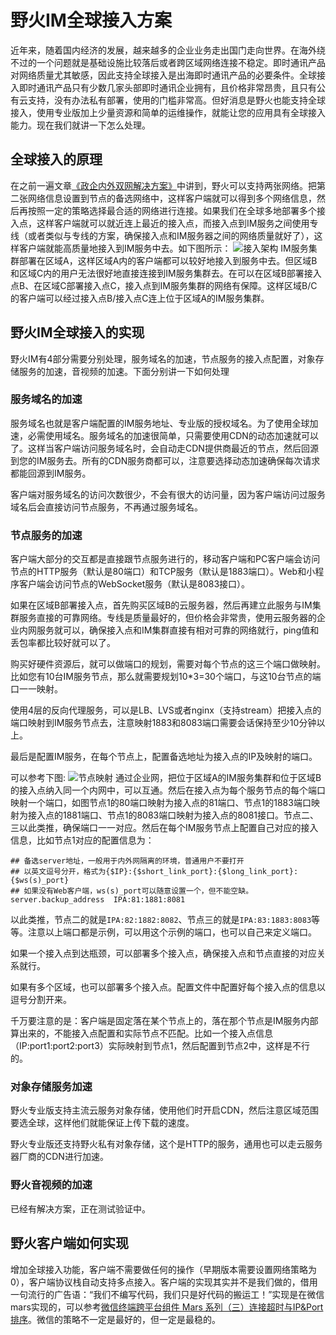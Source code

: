 # 野火IM全球接入方案

近年来，随着国内经济的发展，越来越多的企业业务走出国门走向世界。在海外绕不过的一个问题就是基础设施比较落后或者跨区域网络连接不稳定。即时通讯产品对网络质量尤其敏感，因此支持全球接入是出海即时通讯产品的必要条件。全球接入即时通讯产品只有少数几家头部即时通讯企业拥有，且价格非常昂贵，且只有公有云支持，没有办法私有部署，使用的门槛非常高。但好消息是野火也能支持全球接入，使用专业版加上少量资源和简单的运维操作，就能让您的应用具有全球接入能力。现在我们就讲一下怎么处理。

## 全球接入的原理
在之前一遍文章[《政企内外双网解决方案》](./政企内外双网解决方案.md)中讲到，野火可以支持两张网络。把第二张网络信息设置到节点的备选网络中，这样客户端就可以得到多个网络信息，然后再按照一定的策略选择最合适的网络进行连接。如果我们在全球多地部署多个接入点，这样客户端就可以就近连上最近的接入点，而接入点到IM服务之间使用专线（或者类似与专线的方案，确保接入点和IM服务器之间的网络质量就好了），这样客户端就能高质量地接入到IM服务中去。如下图所示：
![接入架构](./can_arch.png)
IM服务集群部署在区域A，这样区域A内的客户端都可以较好地接入到服务中去。但区域B和区域C内的用户无法很好地直接连接到IM服务集群去。在可以在区域B部署接入点B、在区域C部署接入点C，接入点到IM服务集群的网络有保障。这样区域B/C的客户端可以经过接入点B/接入点C连上位于区域A的IM服务集群。

## 野火IM全球接入的实现
野火IM有4部分需要分别处理，服务域名的加速，节点服务的接入点配置，对象存储服务的加速，音视频的加速。下面分别讲一下如何处理

### 服务域名的加速
服务域名也就是客户端配置的IM服务地址、专业版的授权域名。为了使用全球加速，必需使用域名。服务域名的加速很简单，只需要使用CDN的动态加速就可以了。这样当客户端访问服务域名时，会自动走CDN提供商最近的节点，然后回源到您的IM服务去。所有的CDN服务商都可以，注意要选择动态加速确保每次请求都能回源到IM服务。

客户端对服务域名的访问次数很少，不会有很大的访问量，因为客户端访问过服务域名后会直接访问节点服务，不再通过服务域名。

### 节点服务的加速
客户端大部分的交互都是直接跟节点服务进行的，移动客户端和PC客户端会访问节点的HTTP服务（默认是80端口）和TCP服务（默认是1883端口）。Web和小程序客户端会访问节点的WebSocket服务（默认是8083接口）。

如果在区域B部署接入点，首先购买区域B的云服务器，然后再建立此服务与IM集群服务直接的可靠网络。专线是质量最好的，但价格会非常贵，使用云服务器的企业内网服务就可以，确保接入点和IM集群直接有相对可靠的网络就行，ping值和丢包率都比较好就可以了。

购买好硬件资源后，就可以做端口的规划，需要对每个节点的这三个端口做映射。比如您有10台IM服务节点，那么就需要规划10*3=30个端口，与这10台节点的端口一一映射。

使用4层的反向代理服务，可以是LB、LVS或者nginx（支持stream）把接入点的端口映射到IM服务节点去，注意映射1883和8083端口需要会话保持至少10分钟以上。

最后是配置IM服务，在每个节点上，配置备选地址为接入点的IP及映射的端口。

可以参考下图:
![节点映射](./node_arch.png)
通过企业网，把位于区域A的IM服务集群和位于区域B的接入点纳入同一个内网中，可以互通。然后在接入点为每个服务节点的每个端口映射一个端口，如图节点1的80端口映射为接入点的81端口、节点1的1883端口映射为接入点的1881端口、节点1的8083端口映射为接入点的8081接口。节点二、三以此类推，确保端口一一对应。然后在每个IM服务节点上配置自己对应的接入信息，比如节点1对应的配置信息为：
```
## 备选server地址，一般用于内外网隔离的环境，普通用户不要打开
## 以英文逗号分开，格式为{$IP}:{$short_link_port}:{$long_link_port}:{$ws(s)_port}
## 如果没有Web客户端，ws(s)_port可以随意设置一个，但不能空缺。
server.backup_address  IPA:81:1881:8081
```
以此类推，节点二的就是```IPA:82:1882:8082```、节点三的就是```IPA:83:1883:8083```等等。注意以上端口都是示例，可以用这个示例的端口，也可以自己来定义端口。

如果一个接入点到达瓶颈，可以部署多个接入点，确保接入点和节点直接的对应关系就行。

如果有多个区域，也可以部署多个接入点。配置文件中配置好每个接入点的信息以逗号分割开来。

千万要注意的是：客户端是固定落在某个节点上的，落在那个节点是IM服务内部算出来的，不能接入点配置和实际节点不匹配。比如一个接入点信息（IP:port1:port2:port3）实际映射到节点1，然后配置到节点2中，这样是不行的。

### 对象存储服务加速
野火专业版支持主流云服务对象存储，使用他们时开启CDN，然后注意区域范围要选全球，这样他们就能保证上传下载的速度。

野火专业版还支持野火私有对象存储，这个是HTTP的服务，通用也可以走云服务器厂商的CDN进行加速。

### 野火音视频的加速
已经有解决方案，正在测试验证中。

## 野火客户端如何实现
增加全球接入功能，客户端不需要做任何的操作（早期版本需要设置网络策略为0），客户端协议栈自动支持多点接入。客户端的实现其实并不是我们做的，借用一句流行的广告语：“我们不编写代码，我们只是好代码的搬运工！”实现是在微信mars实现的，可以参考[微信终端跨平台组件 Mars 系列（三）连接超时与IP&Port排序](https://mp.weixin.qq.com/s/LGEmNa2qxdjdhy4yY6CN2w)。微信的策略不一定是最好的，但一定是最稳的。
